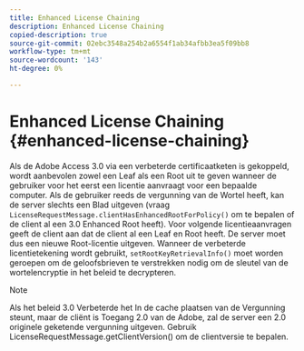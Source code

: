 ```yaml
---
title: Enhanced License Chaining
description: Enhanced License Chaining
copied-description: true
source-git-commit: 02ebc3548a254b2a6554f1ab34afbb3ea5f09bb8
workflow-type: tm+mt
source-wordcount: '143'
ht-degree: 0%

---
```


# Enhanced License Chaining {#enhanced-license-chaining}

Als de Adobe Access 3.0 via een verbeterde certificaatketen is gekoppeld, wordt aanbevolen zowel een Leaf als een Root uit te geven wanneer de gebruiker voor het eerst een licentie aanvraagt voor een bepaalde computer. Als de gebruiker reeds de vergunning van de Wortel heeft, kan de server slechts een Blad uitgeven (vraag `LicenseRequestMessage.clientHasEnhancedRootForPolicy()` om te bepalen of de client al een 3.0 Enhanced Root heeft). Voor volgende licentieaanvragen geeft de client aan dat de client al een Leaf en Root heeft. De server moet dus een nieuwe Root-licentie uitgeven. Wanneer de verbeterde licentietekening wordt gebruikt, `setRootKeyRetrievalInfo()` moet worden geroepen om de geloofsbrieven te verstrekken nodig om de sleutel van de wortelencryptie in het beleid te decrypteren.

>[!NOTE]
>
>Als het beleid 3.0 Verbeterde het In de cache plaatsen van de Vergunning steunt, maar de cliënt is Toegang 2.0 van de Adobe, zal de server een 2.0 originele geketende vergunning uitgeven. Gebruik LicenseRequestMessage.getClientVersion() om de clientversie te bepalen.
